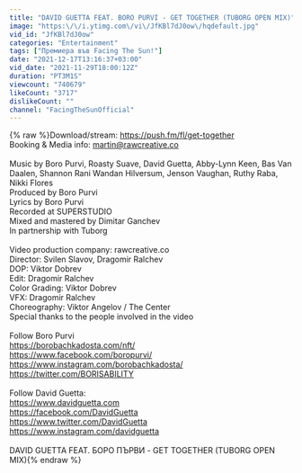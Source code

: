 ```yaml
---
title: "DAVID GUETTA FEAT. BORO PURVI - GET TOGETHER (TUBORG OPEN MIX)"
image: "https:\/\/i.ytimg.com\/vi\/JfKBl7dJ0ow\/hqdefault.jpg"
vid_id: "JfKBl7dJ0ow"
categories: "Entertainment"
tags: ["Премиера във Facing The Sun!"]
date: "2021-12-17T13:16:37+03:00"
vid_date: "2021-11-29T18:00:12Z"
duration: "PT3M1S"
viewcount: "740679"
likeCount: "3717"
dislikeCount: ""
channel: "FacingTheSunOfficial"
---
```

{% raw %}Download/stream: <a rel="nofollow" target="blank" href="https://push.fm/fl/get-together">https://push.fm/fl/get-together</a><br />Booking &amp; Media info: martin@rawcreative.co<br /><br />Music by Boro Purvi, Roasty Suave, David Guetta, Abby-Lynn Keen, Bas Van Daalen, Shannon Rani Wandan Hilversum, Jenson Vaughan, Ruthy Raba, Nikki Flores<br />Produced by Boro Purvi<br />Lyrics by Boro Purvi<br />Recorded at SUPERSTUDIO<br />Mixed and mastered by Dimitar Ganchev<br />In partnership with Tuborg<br /><br />Video production company: rawcreative.co<br />Director: Svilen Slavov, Dragomir Ralchev<br />DOP: Viktor Dobrev<br />Edit: Dragomir Ralchev<br />Color Grading: Viktor Dobrev<br />VFX: Dragomir Ralchev<br />Choreography: Viktor Angelov / The Center<br />Special thanks to the people involved in the video<br /><br />Follow Boro Purvi<br /><a rel="nofollow" target="blank" href="https://borobachkadosta.com/nft/">https://borobachkadosta.com/nft/</a><br /><a rel="nofollow" target="blank" href="https://www.facebook.com/boropurvi/">https://www.facebook.com/boropurvi/</a><br /><a rel="nofollow" target="blank" href="https://www.instagram.com/borobachkadosta/">https://www.instagram.com/borobachkadosta/</a><br /><a rel="nofollow" target="blank" href="https://twitter.com/BORISABILITY">https://twitter.com/BORISABILITY</a><br /><br />Follow David Guetta:<br /><a rel="nofollow" target="blank" href="https://www.davidguetta.com">https://www.davidguetta.com</a><br /><a rel="nofollow" target="blank" href="https://facebook.com/DavidGuetta">https://facebook.com/DavidGuetta</a><br /><a rel="nofollow" target="blank" href="https://www.twitter.com/DavidGuetta">https://www.twitter.com/DavidGuetta</a><br /><a rel="nofollow" target="blank" href="https://www.instagram.com/davidguetta">https://www.instagram.com/davidguetta</a><br /><br />DAVID GUETTA FEAT. БОРО ПЪРВИ - GET TOGETHER (TUBORG OPEN MIX){% endraw %}
